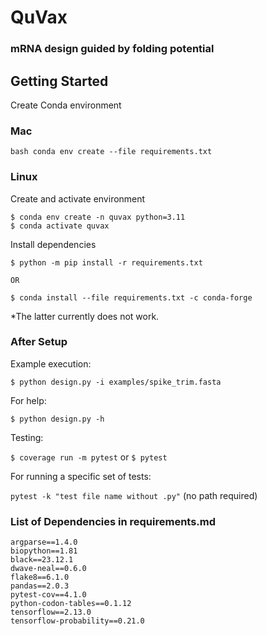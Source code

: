 # QuVax
### mRNA design guided by folding potential

## Getting Started

Create Conda environment

### Mac

```bash conda env create --file requirements.txt```

### Linux

Create and activate environment

```
$ conda env create -n quvax python=3.11
$ conda activate quvax
```

Install dependencies

```
$ python -m pip install -r requirements.txt

OR

$ conda install --file requirements.txt -c conda-forge
```

*The latter currently does not work.

### After Setup

Example execution:

```
$ python design.py -i examples/spike_trim.fasta
````

For help:

```$ python design.py -h```

Testing:

```$ coverage run -m pytest``` or ```$ pytest```

For running a specific set of tests:

```pytest -k "test file name without .py"``` (no path required)

### List of Dependencies in requirements.md

```
argparse==1.4.0
biopython==1.81
black==23.12.1
dwave-neal==0.6.0
flake8==6.1.0
pandas==2.0.3
pytest-cov==4.1.0
python-codon-tables==0.1.12
tensorflow==2.13.0
tensorflow-probability==0.21.0
```
